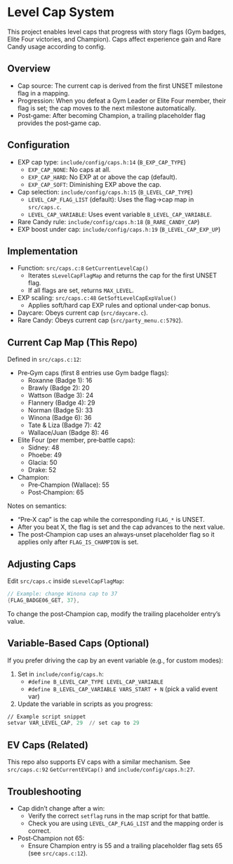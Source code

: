 # Level Cap System

This project enables level caps that progress with story flags (Gym badges, Elite Four victories, and Champion). Caps affect experience gain and Rare Candy usage according to config.

## Overview

- Cap source: The current cap is derived from the first UNSET milestone flag in a mapping.
- Progression: When you defeat a Gym Leader or Elite Four member, their flag is set; the cap moves to the next milestone automatically.
- Post‑game: After becoming Champion, a trailing placeholder flag provides the post‑game cap.

## Configuration

- EXP cap type: `include/config/caps.h:14` (`B_EXP_CAP_TYPE`)
  - `EXP_CAP_NONE`: No caps at all.
  - `EXP_CAP_HARD`: No EXP at or above the cap (default).
  - `EXP_CAP_SOFT`: Diminishing EXP above the cap.
- Cap selection: `include/config/caps.h:15` (`B_LEVEL_CAP_TYPE`)
  - `LEVEL_CAP_FLAG_LIST` (default): Uses the flag→cap map in `src/caps.c`.
  - `LEVEL_CAP_VARIABLE`: Uses event variable `B_LEVEL_CAP_VARIABLE`.
- Rare Candy rule: `include/config/caps.h:18` (`B_RARE_CANDY_CAP`)
- EXP boost under cap: `include/config/caps.h:19` (`B_LEVEL_CAP_EXP_UP`)

## Implementation

- Function: `src/caps.c:8` `GetCurrentLevelCap()`
  - Iterates `sLevelCapFlagMap` and returns the cap for the first UNSET flag.
  - If all flags are set, returns `MAX_LEVEL`.
- EXP scaling: `src/caps.c:48` `GetSoftLevelCapExpValue()`
  - Applies soft/hard cap EXP rules and optional under‑cap bonus.
- Daycare: Obeys current cap (`src/daycare.c`).
- Rare Candy: Obeys current cap (`src/party_menu.c:5792`).

## Current Cap Map (This Repo)

Defined in `src/caps.c:12`:

- Pre‑Gym caps (first 8 entries use Gym badge flags):
  - Roxanne (Badge 1): 16
  - Brawly (Badge 2): 20
  - Wattson (Badge 3): 24
  - Flannery (Badge 4): 29
  - Norman (Badge 5): 33
  - Winona (Badge 6): 36
  - Tate & Liza (Badge 7): 42
  - Wallace/Juan (Badge 8): 46
- Elite Four (per member, pre‑battle caps):
  - Sidney: 48
  - Phoebe: 49
  - Glacia: 50
  - Drake: 52
- Champion:
  - Pre‑Champion (Wallace): 55
  - Post‑Champion: 65

Notes on semantics:

- “Pre‑X cap” is the cap while the corresponding `FLAG_*` is UNSET.
- After you beat X, the flag is set and the cap advances to the next value.
- The post‑Champion cap uses an always‑unset placeholder flag so it applies only after `FLAG_IS_CHAMPION` is set.

## Adjusting Caps

Edit `src/caps.c` inside `sLevelCapFlagMap`:

```c
// Example: change Winona cap to 37
{FLAG_BADGE06_GET, 37},
```

To change the post‑Champion cap, modify the trailing placeholder entry’s value.

## Variable‑Based Caps (Optional)

If you prefer driving the cap by an event variable (e.g., for custom modes):

1. Set in `include/config/caps.h`:
   - `#define B_LEVEL_CAP_TYPE LEVEL_CAP_VARIABLE`
   - `#define B_LEVEL_CAP_VARIABLE VARS_START + N` (pick a valid event var)
2. Update the variable in scripts as you progress:

```asm
// Example script snippet
setvar VAR_LEVEL_CAP, 29  // set cap to 29
```

## EV Caps (Related)

This repo also supports EV caps with a similar mechanism. See `src/caps.c:92` `GetCurrentEVCap()` and `include/config/caps.h:27`.

## Troubleshooting

- Cap didn’t change after a win:
  - Verify the correct `setflag` runs in the map script for that battle.
  - Check you are using `LEVEL_CAP_FLAG_LIST` and the mapping order is correct.
- Post‑Champion not 65:
  - Ensure Champion entry is 55 and a trailing placeholder flag sets 65 (see `src/caps.c:12`).

